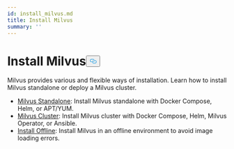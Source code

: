 ```yaml
---
id: install_milvus.md
title: Install Milvus
summary: ''
---
```

<h1 id="Install-Milvus" class="common-anchor-header">Install Milvus<button data-href="#Install-Milvus" class="anchor-icon" translate="no">
      <svg translate="no"
        aria-hidden="true"
        focusable="false"
        height="20"
        version="1.1"
        viewBox="0 0 16 16"
        width="16"
      >
        <path
          fill="#0092E4"
          fill-rule="evenodd"
          d="M4 9h1v1H4c-1.5 0-3-1.69-3-3.5S2.55 3 4 3h4c1.45 0 3 1.69 3 3.5 0 1.41-.91 2.72-2 3.25V8.59c.58-.45 1-1.27 1-2.09C10 5.22 8.98 4 8 4H4c-.98 0-2 1.22-2 2.5S3 9 4 9zm9-3h-1v1h1c1 0 2 1.22 2 2.5S13.98 12 13 12H9c-.98 0-2-1.22-2-2.5 0-.83.42-1.64 1-2.09V6.25c-1.09.53-2 1.84-2 3.25C6 11.31 7.55 13 9 13h4c1.45 0 3-1.69 3-3.5S14.5 6 13 6z"
        ></path>
      </svg>
    </button></h1><p>Milvus provides various and flexible ways of installation. Learn how to install Milvus standalone or deploy a Milvus cluster.</p>
<ul>
<li><a href="/docs/install_standalone-docker.md">Milvus Standalone</a>: Install Milvus standalone with Docker Compose, Helm, or APT/YUM.</li>
<li><a href="/docs/install_cluster-docker.md">Milvus Cluster</a>: Install Milvus cluster with Docker Compose, Helm, Milvus Operator, or Ansible.</li>
<li><a href="/docs/install_offline-docker.md">Install Offline</a>: Install Milvus in an offline environment to avoid image loading errors.</li>
</ul>
